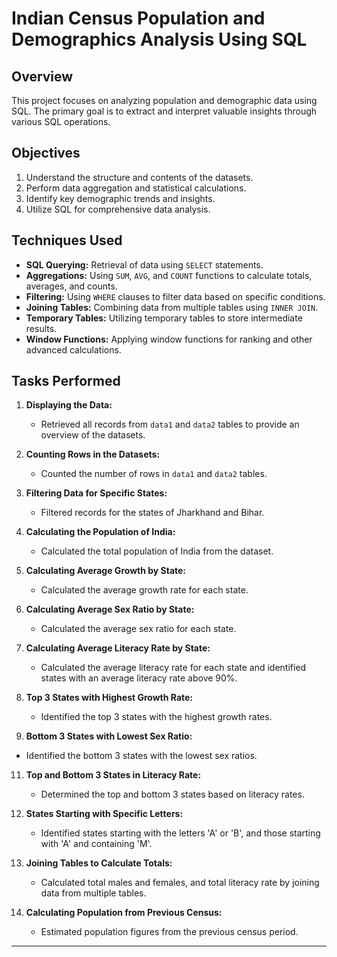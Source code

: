 # Indian Census Population and Demographics Analysis  Using SQL

## Overview

This project focuses on analyzing population and demographic data using SQL. The primary goal is to extract and interpret valuable insights through various SQL operations.

## Objectives

1. Understand the structure and contents of the datasets.
2. Perform data aggregation and statistical calculations.
3. Identify key demographic trends and insights.
4. Utilize SQL for comprehensive data analysis.

## Techniques Used

- **SQL Querying:** Retrieval of data using `SELECT` statements.
- **Aggregations:** Using `SUM`, `AVG`, and `COUNT` functions to calculate totals, averages, and counts.
- **Filtering:** Using `WHERE` clauses to filter data based on specific conditions.
- **Joining Tables:** Combining data from multiple tables using `INNER JOIN`.
- **Temporary Tables:** Utilizing temporary tables to store intermediate results.
- **Window Functions:** Applying window functions for ranking and other advanced calculations.

## Tasks Performed

1. **Displaying the Data:**
   - Retrieved all records from `data1` and `data2` tables to provide an overview of the datasets.

3. **Counting Rows in the Datasets:**
   - Counted the number of rows in `data1` and `data2` tables.

4. **Filtering Data for Specific States:**
   - Filtered records for the states of Jharkhand and Bihar.

5. **Calculating the Population of India:**
   - Calculated the total population of India from the dataset.

6. **Calculating Average Growth by State:**
   - Calculated the average growth rate for each state.

7. **Calculating Average Sex Ratio by State:**
   - Calculated the average sex ratio for each state.

8. **Calculating Average Literacy Rate by State:**
   - Calculated the average literacy rate for each state and identified states with an average literacy rate above 90%.

9. **Top 3 States with Highest Growth Rate:**
   - Identified the top 3 states with the highest growth rates.

10. **Bottom 3 States with Lowest Sex Ratio:**
   - Identified the bottom 3 states with the lowest sex ratios.

11. **Top and Bottom 3 States in Literacy Rate:**
    - Determined the top and bottom 3 states based on literacy rates.

12. **States Starting with Specific Letters:**
    - Identified states starting with the letters 'A' or 'B', and those starting with 'A' and containing 'M'.

13. **Joining Tables to Calculate Totals:**
    - Calculated total males and females, and total literacy rate by joining data from multiple tables.

14. **Calculating Population from Previous Census:**
    - Estimated population figures from the previous census period.

---


